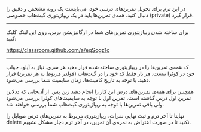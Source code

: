 در این ترم برای تحویل تمرین‌های درسی خود، می‌بایست یک رویه مشخص و دقیق را دنبال کنید. همه‌ی تمرین‌ها باید در یک ریپازیتوری گیت‌هاب خصوصی (private) قرار گیرد.

---

برای ساخته شدن ریپازیتوری تمرین‌های شما در ارگانیزیشن درس، روی این لینک کلیک کنید:

https://classroom.github.com/a/eqSogz1c

---

کد همه‌ی تمرین‌ها را در ریپازیتوری ساخته شده قرار دهید هر سری. نیاز به آپلود جواب خود در کوئرا نیست. هر بار فقط کد خود را در گیت‌هاب (فولدر مربوط به هر تمرین) قرار دهید. با توجه به تاریخ کامیت‌ها، زمان سابمیت شما بررسی می‌شود.

همچنین برای همه‌ی تمرین‌های درس این کار را انجام دهید زین پس. از آن‌جایی که ددلاین تمرین اول درس گذشته است، تمرین اول با توجه به سابمیت‌های کوئرا بررسی می‌شود ولی باقی تمرین‌ها با توجه به ریپازیتوری گیت‌هاب شما بررسی خواهند شد.

نهایتا تا آخر ترم و ثبت نهایی نمرات، ریپازیتوری مربوط به تمرین‌های درس موبایل را delete نکنید تا در صورت اعتراض به نمره‌ی آن تمرین، در آخر ترم دچار مشکل نشویم.